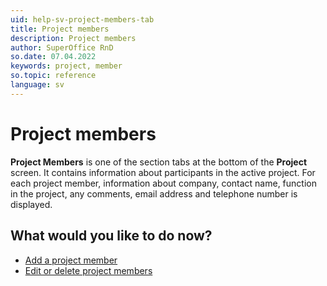 ```yaml
---
uid: help-sv-project-members-tab
title: Project members
description: Project members
author: SuperOffice RnD
so.date: 07.04.2022
keywords: project, member
so.topic: reference
language: sv
---
```


# Project members

**Project Members** is one of the section tabs at the bottom of the **Project** screen. It contains information about participants in the active project. For each project member, information about company, contact name, function in the project, any comments, email address and telephone number is displayed.

## What would you like to do now?

* [Add a project member][1]
* [Edit or delete project members][3]

<!-- Referenced links -->
[1]: ../project-members/add.md
[3]: ../project-members/edit.md

<!-- Referenced images -->


